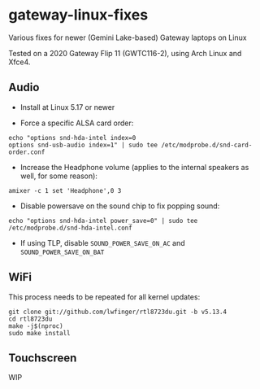 # gateway-linux-fixes
Various fixes for newer (Gemini Lake-based) Gateway laptops on Linux

Tested on a 2020 Gateway Flip 11 (GWTC116-2), using Arch Linux and Xfce4.

## Audio

* Install at Linux 5.17 or newer

* Force a specific ALSA card order:

```
echo "options snd-hda-intel index=0
options snd-usb-audio index=1" | sudo tee /etc/modprobe.d/snd-card-order.conf
```

* Increase the Headphone volume (applies to the internal speakers as well, for some reason):

```
amixer -c 1 set 'Headphone',0 3
```

* Disable powersave on the sound chip to fix popping sound:

```
echo "options snd-hda-intel power_save=0" | sudo tee /etc/modprobe.d/snd-hda-intel.conf
```
* If using TLP, disable `SOUND_POWER_SAVE_ON_AC` and `SOUND_POWER_SAVE_ON_BAT`

## WiFi

This process needs to be repeated for all kernel updates:

```
git clone git://github.com/lwfinger/rtl8723du.git -b v5.13.4
cd rtl8723du
make -j$(nproc)
sudo make install
```

## Touchscreen

WIP
